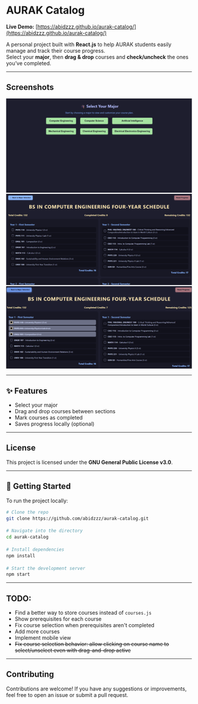 # AURAK Catalog 

**Live Demo:** [https://abidzzz.github.io/aurak-catalog/](https://abidzzz.github.io/aurak-catalog/)  

A personal project built with **React.js** to help AURAK students easily manage and track their course progress.  
Select your **major**, then **drag & drop** courses and **check/uncheck** the ones you’ve completed.

---
## Screenshots

![screenshot](screenshots/image2.png)
![screenshot](screenshots/image.png)
![screenshot](screenshots/image1.png)

---

## ✨ Features

- Select your major
- Drag and drop courses between sections
- Mark courses as completed
- Saves progress locally (optional)

---
## License

This project is licensed under the **GNU General Public License v3.0**.

---
## 🚀 Getting Started

To run the project locally:

```bash
# Clone the repo
git clone https://github.com/abidzzz/aurak-catalog.git

# Navigate into the directory
cd aurak-catalog

# Install dependencies
npm install

# Start the development server
npm start
```
---
## TODO:
- Find a better way to store courses instead of `courses.js`
- Show prerequisites for each course
- Fix course selection when prerequisites aren't completed
- Add more courses
- Implement mobile view
- ~~Fix course selection behavior: allow clicking on course name to select/unselect even with drag-and-drop active~~

---
## Contributing

Contributions are welcome! If you have any suggestions or improvements, feel free to open an issue or submit a pull request.